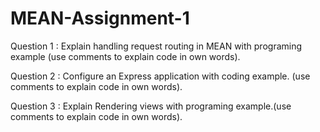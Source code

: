 
# MEAN-Assignment-1

Question 1 : Explain handling request routing in MEAN with programing example (use comments to explain code in own words).  

Question 2 : Configure  an Express application with coding example. (use comments to explain code in own words).  

Question 3 : Explain Rendering views with programing example.(use comments to explain code in own words).
